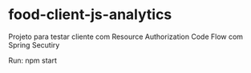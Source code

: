 # food-client-js-analytics
Projeto para testar cliente com Resource Authorization Code Flow com Spring Secutiry

Run: npm start